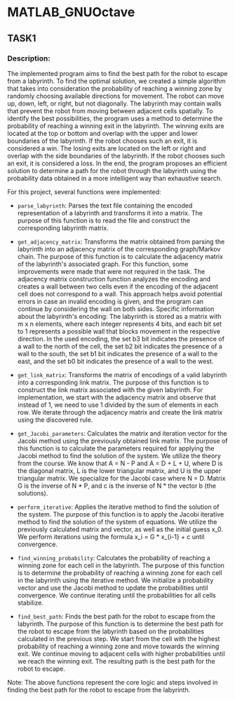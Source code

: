 # MATLAB_GNUOctave
## TASK1

### Description:

The implemented program aims to find the best path for the robot to escape from a labyrinth. To find the optimal solution, we created a simple algorithm that takes into consideration the probability of reaching a winning zone by randomly choosing available directions for movement. The robot can move up, down, left, or right, but not diagonally. The labyrinth may contain walls that prevent the robot from moving between adjacent cells spatially. To identify the best possibilities, the program uses a method to determine the probability of reaching a winning exit in the labyrinth. The winning exits are located at the top or bottom and overlap with the upper and lower boundaries of the labyrinth. If the robot chooses such an exit, it is considered a win. The losing exits are located on the left or right and overlap with the side boundaries of the labyrinth. If the robot chooses such an exit, it is considered a loss. In the end, the program proposes an efficient solution to determine a path for the robot through the labyrinth using the probability data obtained in a more intelligent way than exhaustive search.

For this project, several functions were implemented:

- `parse_labyrinth`: Parses the text file containing the encoded representation of a labyrinth and transforms it into a matrix. The purpose of this function is to read the file and construct the corresponding labyrinth matrix.

- `get_adjacency_matrix`: Transforms the matrix obtained from parsing the labyrinth into an adjacency matrix of the corresponding graph/Markov chain. The purpose of this function is to calculate the adjacency matrix of the labyrinth's associated graph. For this function, some improvements were made that were not required in the task. The adjacency matrix construction function analyzes the encoding and creates a wall between two cells even if the encoding of the adjacent cell does not correspond to a wall. This approach helps avoid potential errors in case an invalid encoding is given, and the program can continue by considering the wall on both sides. Specific information about the labyrinth's encoding: The labyrinth is stored as a matrix with m x n elements, where each integer represents 4 bits, and each bit set to 1 represents a possible wall that blocks movement in the respective direction. In the used encoding, the set b3 bit indicates the presence of a wall to the north of the cell, the set b2 bit indicates the presence of a wall to the south, the set b1 bit indicates the presence of a wall to the east, and the set b0 bit indicates the presence of a wall to the west.

- `get_link_matrix`: Transforms the matrix of encodings of a valid labyrinth into a corresponding link matrix. The purpose of this function is to construct the link matrix associated with the given labyrinth. For implementation, we start with the adjacency matrix and observe that instead of 1, we need to use 1 divided by the sum of elements in each row. We iterate through the adjacency matrix and create the link matrix using the discovered rule.

- `get_Jacobi_parameters`: Calculates the matrix and iteration vector for the Jacobi method using the previously obtained link matrix. The purpose of this function is to calculate the parameters required for applying the Jacobi method to find the solution of the system. We utilize the theory from the course. We know that A = N - P and A = D + L + U, where D is the diagonal matrix, L is the lower triangular matrix, and U is the upper triangular matrix. We specialize for the Jacobi case where N = D. Matrix G is the inverse of N * P, and c is the inverse of N * the vector b (the solutions).

- `perform_iterative`: Applies the iterative method to find the solution of the system. The purpose of this function is to apply the Jacobi iterative method to find the solution of the system of equations. We utilize the previously calculated matrix and vector, as well as the initial guess x_0. We perform iterations using the formula x_i = G * x_{i-1} + c until convergence.

- `find_winning_probability`: Calculates the probability of reaching a winning zone for each cell in the labyrinth. The purpose of this function is to determine the probability of reaching a winning zone for each cell in the labyrinth using the iterative method. We initialize a probability vector and use the Jacobi method to update the probabilities until convergence. We continue iterating until the probabilities for all cells stabilize.

- `find_best_path`: Finds the best path for the robot to escape from the labyrinth. The purpose of this function is to determine the best path for the robot to escape from the labyrinth based on the probabilities calculated in the previous step. We start from the cell with the highest probability of reaching a winning zone and move towards the winning exit. We continue moving to adjacent cells with higher probabilities until we reach the winning exit. The resulting path is the best path for the robot to escape.

Note: The above functions represent the core logic and steps involved in finding the best path for the robot to escape from the labyrinth.
